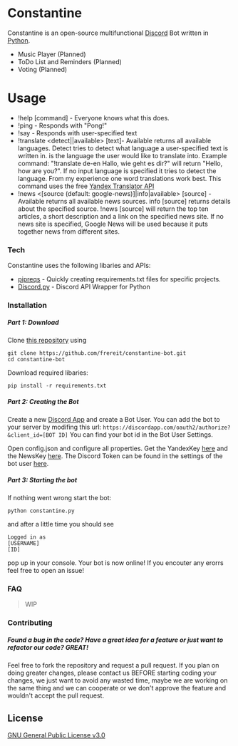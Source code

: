 # Constantine

Constantine is an open-source multifunctional [Discord](https://discordapp.com/) Bot written in [Python](https://www.python.org/).

  - Music Player (Planned)
  - ToDo List and Reminders (Planned)
  - Voting (Planned)

# Usage

  - !help [command] - Everyone knows what this does.
  - !ping - Responds with "Pong!"
  - !say <Text> - Responds with user-specified text
  - !translate <detect|<lang>|available> [text]- Available returns all available languages. Detect tries to detect what language a user-specified text is written in. <lang> is the language the user would like to translate into. Example command: "!translate de-en Hallo, wie geht es dir?" will return "Hello, how are you?". If no input language is specified it tries to detect the language. From my experience one word translations work best. This command uses the free [Yandex Translator API](https://translate.yandex.com/)
  - !news <[source (default: google-news)]|info|available> [source] - Available returns all available news sources. info [source] returns details about the specified source. !news [source] will return the top ten articles, a short description and a link on the specified news site. If no news site is specified, Google News will be used because it puts together news from different sites.

### Tech

Constantine uses the following libaries and APIs:
  - [pipreqs](https://github.com/bndr/pipreqs) - Quickly creating requirements.txt files for specific projects.
  - [Discord.py](https://github.com/Rapptz/discord.py) - Discord API Wrapper for Python

### Installation

##### Part 1: Download
Clone [this repository](https://github.com/frereit/constantine-bot) using 
```
git clone https://github.com/frereit/constantine-bot.git
cd constantine-bot
```
Download required libaries:
```
pip install -r requirements.txt
```

##### Part 2: Creating the Bot
Create a new [Discord App](https://discordapp.com/developers/applications/me/create) and create a Bot User. You can add the bot to your server by modifing this url: 
`https://discordapp.com/oauth2/authorize?&client_id=[BOT ID]`
You can find your bot id in the Bot User Settings.

Open config.json and configure all properties. Get the YandexKey [here](https://tech.yandex.com/translate/) and the NewsKey [here](https://newsapi.org). The Discord Token can be found in the settings of the bot user [here](https://tech.yandex.com/translate/).

##### Part 3: Starting the bot

If nothing went wrong start the bot:
```
python constantine.py
```
and after a little time you should see 
```
Logged in as
[USERNAME]
[ID]
```
pop up in your console. Your bot is now online! If you encouter any erorrs feel free to open an issue!

### FAQ

>WIP

### Contributing
##### Found a bug in the code? Have a great idea for a feature or just want to refactor our code? GREAT!

Feel free to fork the repository and request a pull request. If you plan on doing greater changes, please contact us BEFORE starting coding your changes, we just want to avoid any wasted time, maybe we are working on the same thing and we can cooperate or we don't approve the feature and wouldn't accept the pull request.

License
----

[GNU General Public License v3.0](https://github.com/frereit/constantine-bot/blob/develop/LICENSE)
